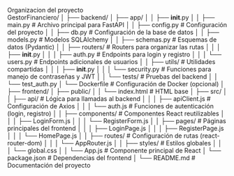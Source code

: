 Organizacion del proyecto
<br>
GestorFinanciero/
│
├── backend/
│ ├── app/
│ │ ├── **init**.py
│ │ ├── main.py # Archivo principal para FastAPI
│ │ ├── config.py # Configuración del proyecto
│ │ ├── db.py # Configuración de la base de datos
│ │ ├── models.py # Modelos SQLAlchemy
│ │ ├── schemas.py # Esquemas de datos (Pydantic)
│ │ ├── routers/ # Routers para organizar las rutas
│ │ │ ├── **init**.py
│ │ │ ├── auth.py # Endpoints para login y registro
│ │ │ └── users.py # Endpoints adicionales de usuarios
│ │ ├── utils/ # Utilidades compartidas
│ │ │ ├── **init**.py
│ │ │ └── security.py # Funciones para manejo de contraseñas y JWT
│ │ └── tests/ # Pruebas del backend
│ │ └── test_auth.py
│ └── Dockerfile # Configuración de Docker (opcional)
│
├── frontend/
│ ├── public/
│ │ └── index.html # HTML base
│ ├── src/
│ │ ├── api/ # Lógica para llamadas al backend
│ │ │ ├── apiClient.js # Configuración de Axios
│ │ │ └── auth.js # Funciones de autenticación (login, registro)
│ │ ├── components/ # Componentes React reutilizables
│ │ │ ├── LoginForm.js
│ │ │ └── RegisterForm.js
│ │ ├── pages/ # Páginas principales del frontend
│ │ │ ├── LoginPage.js
│ │ │ ├── RegisterPage.js
│ │ │ └── HomePage.js
│ │ ├── routes/ # Configuración de rutas (react-router-dom)
│ │ │ └── AppRouter.js
│ │ ├── styles/ # Estilos globales
│ │ │ └── global.css
│ │ └── App.js # Componente principal de React
│ └── package.json # Dependencias del frontend
│
└── README.md # Documentación del proyecto
